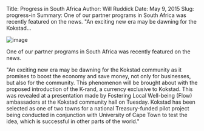 Title: Progress in South Africa
Author: Will Ruddick
Date: May 9, 2015
Slug: progress-in
Summary: One of our partner programs in South Africa was recently featured on the news. "An exciting new era may be dawning for the Kokstad...

![image](images/blog/progress-in1.webp)

One of our partner programs in South Africa was recently featured on the
news.

"An exciting new era may be dawning for the Kokstad community as it
promises to boost the economy and save money, not only for businesses,
but also for the community. This phenomenon will be brought about with
the proposed introduction of the K-rand, a currency exclusive to
Kokstad. This was revealed at a presentation made by Fostering Local
Well-being (Flow) ambassadors at the Kokstad community hall on
Tuesday. Kokstad has been selected as one of two towns for a national
Treasury-funded pilot project being conducted in conjunction with
University of Cape Town to test the idea, which is successful in other
parts of the world."
